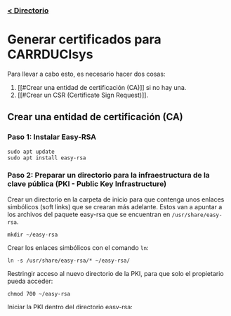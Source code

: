 ### [< Directorio](../directorio.md)

# Generar certificados para CARRDUCIsys
Para llevar a cabo esto, es necesario hacer dos cosas:
1. [[#Crear una entidad de certificación (CA)]] si no hay una.
2. [[#Crear un CSR (Certificate Sign Request)]].
## Crear una entidad de certificación (CA)
### Paso 1: Instalar Easy-RSA
```
sudo apt update
sudo apt install easy-rsa
```
### Paso 2: Preparar un directorio para la infraestructura de la clave pública (PKI - Public Key Infrastructure)
Crear un directorio en la carpeta de inicio para que contenga unos enlaces simbólicos (soft links) que se crearan más adelante. Estos van a apuntar a los archivos del paquete easy-rsa que se encuentran en `/usr/share/easy-rsa`.
```
mkdir ~/easy-rsa
```
Crear los enlaces simbólicos con el comando `ln`:
```
ln -s /usr/share/easy-rsa/* ~/easy-rsa/
```
Restringir acceso al nuevo directorio de la PKI, para que solo el propietario pueda acceder:
```
chmod 700 ~/easy-rsa
```
Iniciar la PKI dentro del directorio easy-rsa:
```
cd ~/easy-rsa
./easyrsa init-pki
```
## Paso 3: Crear una entidad de certificación
Crear el archivo `vars` en el directorio `~/easy-rsa`:
```
cd ~/easy-rsa
nano vars
```
Pegar lo siguiente en el archivo reemplazando los campos que estén rodeados por `<>`:
```
set_var EASYRSA_REQ_COUNTRY    "<US>"
set_var EASYRSA_REQ_PROVINCE   "<NewYork>"
set_var EASYRSA_REQ_CITY       "<New York City>"
set_var EASYRSA_REQ_ORG        "<DigitalOcean>"
set_var EASYRSA_REQ_EMAIL      "<admin@example.com>"
set_var EASYRSA_REQ_OU         "<Community>"
set_var EASYRSA_ALGO           "ec"
set_var EASYRSA_DIGEST         "sha512"
```
Ejecutar el siguiente comando para crear el certificado root público y el par de claves privadas para la entidad de certificación:
```
./easyrsa build-ca
```
Se solicitará ingresar una contraseña. Asegurarse de elegir una frase de contraseña segura y anotarla en algún lugar resguardado porque se debe ingresar siempre que se interactúe con el CA para, por ejemplo, firmar o revocar un certificado.

También se va a solicitar confirmar el nombre común (CN) de la CA. Es el que se usa para hacer referencia a esta máquina en el contexto de la entidad de certificación. Se puede ingresar cualquier texto o dejarlo como tal presionando ENTER.

El resultado debería verse como lo siguiente:
```
. . .
Enter New CA Key Passphrase:
Re-Enter New CA Key Passphrase:
. . .
Common Name (eg: your user, host, or server name) [Easy-RSA CA]:

CA creation complete and you may now import and sign cert requests.
Your new CA certificate file for publishing is at:
/home/sammy/easy-rsa/pki/ca.crt
```

## Crear un CSR (Certificate Sign Request)
sdf






